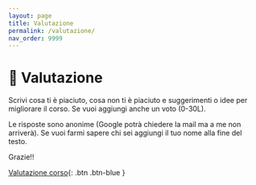 ```yaml
---
layout: page
title: Valutazione
permalink: /valutazione/
nav_order: 9999
---
```


# 📓 Valutazione

Scrivi cosa ti è piaciuto, cosa non ti è piaciuto e suggerimenti o idee per migliorare il corso. Se vuoi aggiungi anche un voto (0-30L). 

Le risposte sono anonime (Google potrà chiedere la mail ma a me non arriverà). Se vuoi farmi sapere chi sei aggiungi il tuo nome alla fine del testo.

Grazie!!


[Valutazione corso](https://forms.gle/Wm6KVgNcFVfYG8yF7){: .btn .btn-blue }